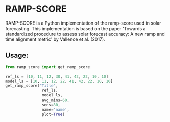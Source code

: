 # RAMP-SCORE

RAMP-SCORE is a Python implementation of the ramp-score used in solar forecasting. This implementation is based on the paper 'Towards a standardized procedure to assess solar forecast accuracy: A new ramp and time alignment metric' by Vallence et al. (2017).

## Usage:
```python
from ramp_score import get_ramp_score

ref_ls = [10, 11, 12, 30, 41, 42, 22, 10, 10]
model_ls = [10, 11, 12, 22, 41, 42, 22, 10, 10]
get_ramp_score("Title", 
                ref_ls, 
                model_ls, 
                avg_mins=60, 
                sens=80, 
                name='name', 
                plot=True)
